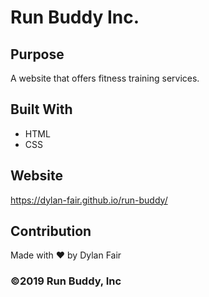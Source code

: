 # Run Buddy Inc.

## Purpose
A website that offers fitness training services. 

## Built With
* HTML
* CSS

## Website
https://dylan-fair.github.io/run-buddy/

## Contribution
Made with ❤️ by Dylan Fair

### ©️2019 Run Buddy, Inc 
